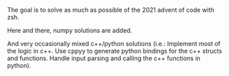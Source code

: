 The goal is to solve as much as possible of the 2021 advent of code with zsh.

Here and there, numpy solutions are added.

And very occasionally mixed c++/python solutions (i.e.: Implement most of the logic in c++. Use cppyy to generate python bindings for the c++ structs and functions. Handle input parsing and calling the c++ functions in python).
